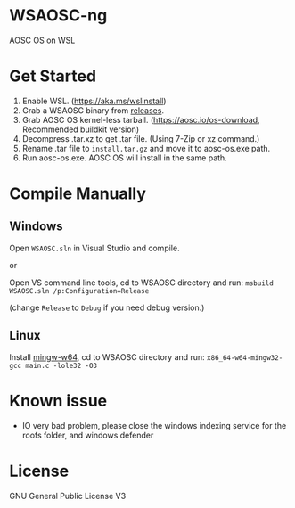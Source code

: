# WSAOSC-ng
AOSC OS on WSL

# Get Started
1. Enable WSL. (https://aka.ms/wslinstall)
2. Grab a WSAOSC binary from [releases](https://github.com/AOSC-Dev/WSAOSC/releases).
3. Grab AOSC OS kernel-less tarball. (https://aosc.io/os-download, Recommended buildkit version)
4. Decompress .tar.xz to get .tar file. (Using 7-Zip or xz command.)
5. Rename .tar file to `install.tar.gz` and move it to aosc-os.exe path.
6. Run aosc-os.exe. AOSC OS will install in the same path.

# Compile Manually
## Windows
Open `WSAOSC.sln` in Visual Studio and compile.

or

Open VS command line tools, cd to WSAOSC directory and run: `msbuild WSAOSC.sln /p:Configuration=Release`

(change `Release` to `Debug` if you need debug version.)

## Linux
Install [mingw-w64](http://mingw-w64.org), cd to WSAOSC directory and run: `x86_64-w64-mingw32-gcc main.c -lole32 -O3`

# Known issue
- IO very bad problem, please close the windows indexing service for the roofs folder, and windows defender

# License
GNU General Public License V3
